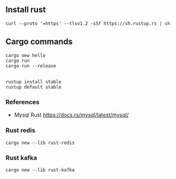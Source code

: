 

## Install rust

```shell
curl --proto '=https' --tlsv1.2 -sSf https://sh.rustup.rs | sh
```

## Cargo commands

```shell
cargo new hello
cargo run
cargo run --release

```


##  

```shell
rustup install stable
rustup default stable
```


### References

- Mysql Rust
https://docs.rs/mysql/latest/mysql/


### Rust redis

```shell
cargo new --lib rust-redis
```


### Rust kafka

```shell
cargo new --lib rust-kafka
```